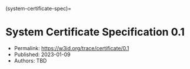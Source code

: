 (system-certificate-spec)=
# System Certificate Specification 0.1

* Permalink: <https://w3id.org/trace/certificate/0.1>
* Published: 2023-01-09
* Authors: TBD
